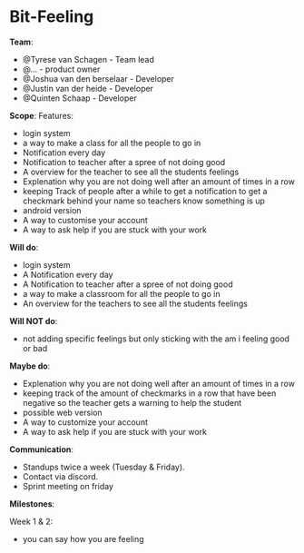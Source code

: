 # Bit-Feeling

**Team**:

- @Tyrese van Schagen - Team lead
- @... - product owner
- @Joshua van den berselaar - Developer
- @Justin van der heide - Developer
- @Quinten Schaap - Developer

**Scope**:
Features:
- login system
- a way to make a class for all the people to go in
- Notification every day
- Notification to teacher after a spree of not doing good
- A overview for the teacher to see all the students feelings
- Explenation why you are not doing well after an amount of times in a row
-  keeping Track of people after a while to get a notification to get a checkmark behind your name so teachers know something is up
- android version
- A way to customise your account
- A way to ask help if you are stuck with your work

**Will do**:
- login system
- A Notification every day
- A Notification to teacher after a spree of not doing good
- a way to make a classroom for all the people to go in
- An overview for the teachers to see all the students feelings


**Will NOT do**:
- not adding specific feelings but only sticking with the am i feeling good or bad


**Maybe do**:
- Explenation why you are not doing well after an amount of times in a row
- keeping track of the amount of checkmarks in a row that have been negative so the teacher gets a warning to help the student
- possible web version
- A way to customize your account
- A way to ask help if you are stuck with your work

**Communication**:
- Standups twice a week (Tuesday & Friday).
- Contact via discord.
- Sprint meeting on friday

**Milestones**:

Week 1 & 2: 
- you can say how you are feeling
